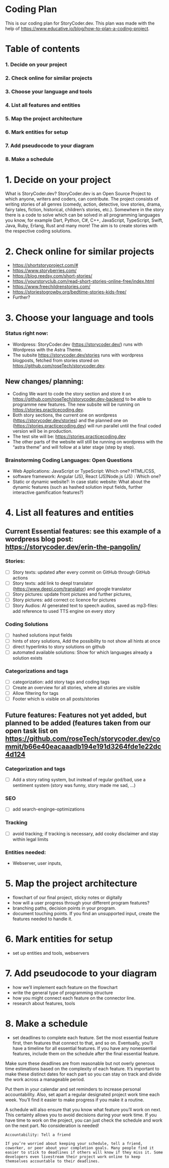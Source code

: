 # Coding Plan

This is our coding plan for StoryCoder.dev. This plan was made with the help of https://www.educative.io/blog/how-to-plan-a-coding-project. 

# Table of contents

### 1. Decide on your project
### 2. Check online for similar projects
### 3. Choose your language and tools
### 4. List all features and entities
### 5. Map the project architecture
### 6. Mark entities for setup
### 7. Add pseudocode to your diagram
### 8. Make a schedule

# 1. Decide on your project
What is StoryCoder.dev? StoryCoder.dev is an Open Source Project to which anyone, writers and coders, can contribute. The project consists of writing stories of all genres (comedy, action, detective, love stories, drama, fairy tales, fiction, historical, children’s stories, etc.). Somewhere in the story there is a code to solve which can be solved in all programming languages you know, for example Dart, Python, C#, C++, JavaScript, TypeScript, Swift, Java, Ruby, Erlang, Rust and many more! The aim is to create stories with the respective coding solutions.

# 2. Check online for similar projects
- https://shortstoryproject.com/#
- https://www.storyberries.com/
- https://blog.reedsy.com/short-stories/
- https://yourstoryclub.com/read-short-stories-online-free/index.html
- https://www.freechildrenstories.com/
- https://storiestogrowby.org/bedtime-stories-kids-free/
- Further? 

# 3. Choose your language and tools
### Status right now: 
- Wordpress: StoryCoder.dev (https://storycoder.dev/) runs with Wordpress with the Astra Theme.
- The subsite https://storycoder.dev/stories runs with wordpress blogposts, fetched from stories stored on https://github.com/roseTech/storycoder.dev.
## New changes/ planning: 
- Coding We want to code the story section and store it on https://github.com/roseTech/storycoder.dev-backend to be able to programme new features. The new subsite will be running on https://stories.practicecoding.dev.
- Both story sections, the current one on wordpress (https://storycoder.dev/stories) and the planned one on (https://stories.practicecoding.dev) will run parallel until the final coded version will be in production. 
- The test site will be: https://stories.practicecoding.dev
- The other parts of the website will still be running on wordpress with the “astra theme” and will follow at a later stage (step by step).

### Brainstorming Coding Languages: Open Questions
- Web Applications: JavaScript or TypeScript: Which one? HTML/CSS, 
- software framework: Angular (JS), React (JS)Node.js (JS) : Which one?
- Static or dynamic website?: In case static website: What about the dynamic features (such as hashed solution input fields, further interactive gamification features?) 

# 4. List all features and entities 
## Current Essential features: see this example of a wordpress blog post: https://storycoder.dev/erin-the-pangolin/
### Stories:
- [ ] Story texts: updated after every commit on GitHub through GitHub actions
- [ ] Story texts: add link to deepl translator (https://www.deepl.com/translator) and google translator 
- [ ] Story pictures: update front pictures and further pictures, 
- [ ] Story pictures: add correct cc licence for pictures
- [ ] Story Audios: AI generated text to speech audios, saved as mp3-files: add reference to used TTS engine on every story
### Coding Solutions
- [ ] hashed solutions input fields
- [ ] hints of story solutions, Add the possibility to not show all hints at once
- [ ] direct hyperlinks to story solutions on github
- [ ] automated available solutions: Show for which languages already a solution exists
### Categorizations and tags  
- [ ] categorization: add story tags and coding tags
- [ ] Create an overview for all stories, where all stories are visible
- [ ] Allow filtering for tags
- [ ] Footer which is visible on all posts/stories

## Future features: Features not yet added, but planned to be added (features taken from our open task list on https://github.com/roseTech/storycoder.dev/commit/b66e40eacaaadb194e191d3264fde1e22dc4d124 
### Categorization and tags
- [ ] Add a story rating system, but instead of regular god/bad, use a sentiment system (story was funny, story made me sad, ...)
### SEO
- [ ] add search-enginge-optimizations
### Tracking
- [ ] avoid tracking; if tracking is necessary, add cooky disclaimer and stay within legal limits
### Entities needed: 
- Webserver, user inputs,

# 5. Map the project architecture
- flowchart of our final project, sticky notes or digitally
- how will a user progress through your different program features?
- branching paths, decision points in your program. 
- document touching points. If you find an unsupported input, create the features needed to handle it.

# 6. Mark entities for setup
- set up entities and tools, webservers

# 7. Add pseudocode to your diagram
- how we’ll implement each feature on the flowchart
- write the general type of programming structure 
- how you might connect each feature on the connector line. 
- research about features, tools

# 8. Make a schedule
- set deadlines to complete each feature. Set the most essential feature first, then features that connect to that, and so on. Eventually, you’ll have a timeline for all essential features. If you have any nonessential features, include them on the schedule after the final essential feature.

Make sure these deadlines are from reasonable but not overly generous time estimations based on the complexity of each feature. It’s important to make these distinct dates for each part so you can stay on track and divide the work across a manageable period.

Put them in your calendar and set reminders to increase personal accountability. Also, set apart a regular designated project work time each week. You’ll find it easier to make progress if you make it a routine.

A schedule will also ensure that you know what feature you’ll work on next. This certainty allows you to avoid decisions during your work time. If you have time to work on the project, you can just check the schedule and work on the next part. No consideration is needed!

    Accountability: Tell a friend

    If you’re worried about keeping your schedule, tell a friend, coworker, or peer about your completion goals. Many people find it easier to stick to deadlines if others will know if they miss it. Some developers even livestream their project work online to keep themselves accountable to their deadlines.




